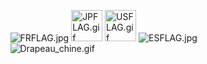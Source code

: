 <div style="margin-left:38%">

![](FRFLAG.jpg "FRFLAG.jpg")
<img src="JPFLAG.gif" title="JPFLAG.gif" width="50" alt="JPFLAG.gif" />
<img src="USFLAG.gif" title="USFLAG.gif" width="50" alt="USFLAG.gif" />
![](ESFLAG.jpg "ESFLAG.jpg") ![](Drapeau_chine.gif "Drapeau_chine.gif")

</div>